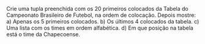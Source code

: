 Crie uma tupla preenchida com os 20 primeiros colocados da Tabela do Campeonato Brasileiro
de Futebol, na ordem de colocação. Depois mostre:
a) Apenas os 5 primeiros colocados.
b) Os últimos 4 colocados da tabela.
c) Uma lista com os times em ordem alfabética.
d) Em que posição na tabela está o time da Chapecoense.